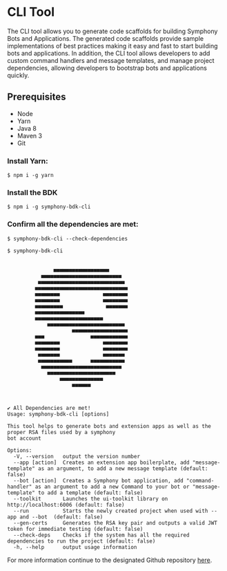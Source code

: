 # CLI Tool

The CLI tool allows you to generate code scaffolds for building Symphony Bots and Applications. The generated code scaffolds provide sample implementations of best practices making it easy and fast to start building bots and applications. In addition, the CLI tool allows developers to add custom command handlers and message templates, and manage project dependencies, allowing developers to bootstrap bots and applications quickly.

## Prerequisites

* Node
* Yarn
* Java 8
* Maven 3
* Git

### Install Yarn:

```text
$ npm i -g yarn
```

### Install the BDK

```text
$ npm i -g symphony-bdk-cli
```

### Confirm all the dependencies are met:

```text
$ symphony-bdk-cli --check-dependencies
```

```text
$ symphony-bdk-cli


               ▄▄▄▄▄▄▄▄▄▄▄▄▄▄▄▄▄▄               
           ▄▄▄▄▄▄▄▄▄▄▄▄▄▄▄▄▄▄▄▄▄▄▄▄▄▄           
          ▄▄▄▄▄▄▄▄▄▄▄▄▄▄▄▄▄▄▄▄▄▄▄▄▄▄▄▄          
         ▄▄▄▄▄▄▄▄▄▄▄▄▄▄▄▄▄▄▄▄▄▄▄▄▄▄▄▄▄▄         
         ▄▄▄▄▄▄▄▄              ▄▄▄▄▄▄▄▄         
         ▄▄▄▄▄▄▄▄              ▄▄▄▄▄▄▄▄         
         ▄▄▄▄▄▄▄▄▄              ▄▄▄▄▄▄▄         
         ▄▄▄▄▄▄▄▄▄▄▄▄▄▄▄▄                       
         ▄▄▄▄▄▄▄▄▄▄▄▄▄▄▄▄▄▄▄▄▄▄                 
             ▄▄▄▄▄▄▄▄▄▄▄▄▄▄▄▄▄▄▄▄▄▄▄▄▄          
                     ▄▄▄▄▄▄▄▄▄▄▄▄▄▄▄▄▄▄         
         ▄▄▄               ▄▄▄▄▄▄▄▄▄▄▄▄         
         ▄▄▄▄▄▄▄▄              ▄▄▄▄▄▄▄▄         
         ▄▄▄▄▄▄▄▄              ▄▄▄▄▄▄▄▄         
          ▄▄▄▄▄▄▄              ▄▄▄▄▄▄▄          
          ▄▄▄▄▄▄▄▄▄▄▄      ▄▄▄▄▄▄▄▄▄▄▄          
           ▄▄▄▄▄▄▄▄▄▄▄▄▄▄▄▄▄▄▄▄▄▄▄▄▄▄           
             ▄▄▄▄▄▄▄▄▄▄▄▄▄▄▄▄▄▄▄▄▄▄             
                 ▄▄▄▄▄▄▄▄▄▄▄▄▄▄                 
                     ▄▄▄▄▄▄                     



✔ All Dependencies are met!
Usage: symphony-bdk-cli [options]

This tool helps to generate bots and extension apps as well as the proper RSA files used by a symphony 
bot account 

Options:
  -V, --version   output the version number
  --app [action]  Creates an extension app boilerplate, add "message-template" as an argument, to add a new message template (default: false)
  --bot [action]  Creates a Symphony bot application, add "command-handler" as an argument to add a new Command to your bot or "message-template" to add a template (default: false)
  --toolkit       Launches the ui-toolkit library on http://localhost:6006 (default: false)
  --run           Starts the newly created project when used with --app and --bot  (default: false)
  --gen-certs     Generates the RSA key pair and outputs a valid JWT token for immediate testing (default: false)
  --check-deps    Checks if the system has all the required dependencies to run the project (default: false)
  -h, --help      output usage information
```

For more information continue to the designated Github repository [here](https://github.com/SymphonyPlatformSolutions/symphony-bdk-cli).

